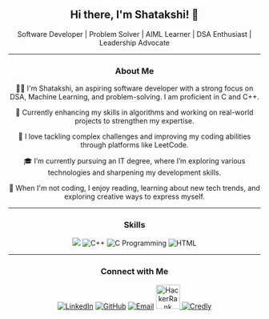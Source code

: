 <div style="text-align: center;">
  <h2>Hi there, I'm Shatakshi! 👋</h2>
  <p>Software Developer | Problem Solver | AIML Learner | DSA Enthusiast | Leadership Advocate</p>
</div>

---
<div style="text-align: center;">
    <h3>About Me</h3>
    <p>👩‍💻 I'm Shatakshi, an aspiring software developer with a strong focus on DSA, Machine Learning, and problem-solving. I am proficient in C and C++.</p>
    <p>🌱 Currently enhancing my skills in algorithms and working on real-world projects to strengthen my expertise.</p>
    <p>🚀 I love tackling complex challenges and improving my coding abilities through platforms like LeetCode.</p>
    <p>🎓 I’m currently pursuing an IT degree, where I’m exploring various technologies and sharpening my development skills.</p>
    <p>🌟 When I'm not coding, I enjoy reading, learning about new tech trends, and exploring creative ways to express myself.</p>
  </div>
  
  
  ---
  
  <div style="text-align: center;">
    <h3>Skills</h3>
    <img src="https://img.icons8.com/?size=50&id=5OD485koNIrb&format=png&color=000000" height="" alt="Java"/>
    <img src="https://img.icons8.com/color/48/000000/c-plus-plus-logo.png" alt="C++"/>
    <img src="https://img.icons8.com/color/48/000000/c-programming.png" alt="C Programming"/>
    <img src="https://img.icons8.com/color/48/000000/html-5.png" alt="HTML"/>
  </div>
  
  ---
  
  <div style="text-align: center;">
    <h3>Connect with Me</h3>
    <a href="https://www.linkedin.com/in/shatakshitiwari017/"><img src="https://img.icons8.com/color/48/000000/linkedin.png" alt="LinkedIn"/></a>
    <a href="https://github.com/Shatakshi0216"><img src="https://img.icons8.com/fluent/48/000000/github.png" alt="GitHub"/></a>
    <a href="mailto:shatakshitiwari021@gmail.com"><img src="https://img.icons8.com/fluent/48/000000/email.png" alt="Email"/></a>
    <a href="https://www.hackerrank.com/profile/shatakshitiwari1">
        <img src="https://img.icons8.com/?size=50&id=OUPsEPLKIebZ&format=png&color=000000" alt="HackerRank" style="height: 48px; width: 48px;"/>
      </a>
      <a href="https://www.credly.com/users/shatakshi-tiwari/edit">
        <img src="https://img.icons8.com/color/48/000000/credly.png" alt="Credly"/>
      </a>
  </div>
